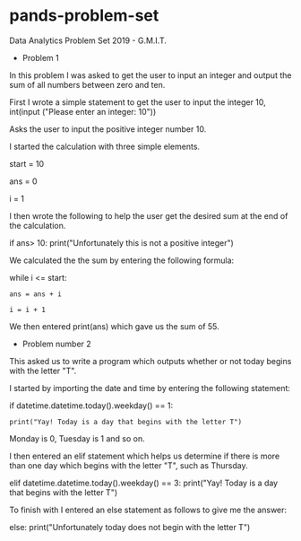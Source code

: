 # pands-problem-set
Data Analytics Problem Set 2019 - G.M.I.T.

- Problem 1

In this problem I was asked to get the user to input an integer and output the sum of all numbers between zero and ten. 

First I wrote a simple statement to get the user to input the integer 10, int(input ("Please enter an integer: 10"))

Asks the user to input the positive integer number 10.

I started the calculation with three simple elements.

  start = 10

  ans = 0 

  i = 1

I then wrote the following to help the user get the desired sum at the end of the calculation. 

if ans> 10: 
  print("Unfortunately this is not a positive integer")

We calculated the the sum by entering the following formula: 

  while i <= start:

    ans = ans + i

    i = i + 1

We then entered print(ans) which gave us the sum of 55. 


- Problem number 2

This asked us to write a program which outputs whether or not today begins with the letter "T". 

I started by importing the date and time by entering the following statement:

 if datetime.datetime.today().weekday() == 1:

    print("Yay! Today is a day that begins with the letter T")

Monday is 0, Tuesday is 1 and so on. 

I then entered an elif statement which helps us determine if there is more than one day which begins with the letter "T", such as Thursday. 

elif datetime.datetime.today().weekday() == 3:
    print("Yay! Today is a day that begins with the letter T")

To finish with I entered an else statement as follows to give me the answer: 

else:
    print("Unfortunately today does not begin with the letter T")

